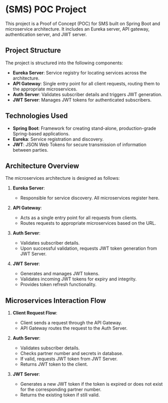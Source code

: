 # (SMS) POC Project

This project is a Proof of Concept (POC) for SMS built on Spring Boot and microservice architecture. 
It includes an Eureka server, API gateway, authentication server, and JWT server.

## Project Structure

The project is structured into the following components:

- **Eureka Server**: Service registry for locating services across the architecture.
- **API Gateway**: Single entry point for all client requests, routing them to the appropriate microservices.
- **Auth Server**: Validates subscriber details and triggers JWT generation.
- **JWT Server**: Manages JWT tokens for authenticated subscribers.

## Technologies Used

- **Spring Boot**: Framework for creating stand-alone, production-grade Spring-based applications.
- **Eureka**: Service registration and discovery.
- **JWT**: JSON Web Tokens for secure transmission of information between parties.

## Architecture Overview

The microservices architecture is designed as follows:

1. **Eureka Server**: 
   - Responsible for service discovery. All microservices register here.
   
2. **API Gateway**:
   - Acts as a single entry point for all requests from clients.
   - Routes requests to appropriate microservices based on the URL.

3. **Auth Server**:
   - Validates subscriber details.
   - Upon successful validation, requests JWT token generation from JWT Server.
   
4. **JWT Server**:
   - Generates and manages JWT tokens.
   - Validates incoming JWT tokens for expiry and integrity.
   - Provides token refresh functionality.

## Microservices Interaction Flow

1. **Client Request Flow**:
   - Client sends a request through the API Gateway.
   - API Gateway routes the request to the Auth Server.
   
2. **Auth Server**:
   - Validates subscriber details.
   - Checks partner number and secrets in database.
   - If valid, requests JWT token from JWT Server.
   - Returns JWT token to the client.

3. **JWT Server**:
   - Generates a new JWT token if the token is expired or does not exist for the corresponding partner number.
   - Returns the existing token if still valid.



